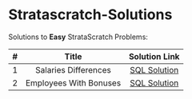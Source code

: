# Stratascratch-Solutions

Solutions to **Easy** StrataScratch Problems:
 
| # | Title | Solution Link |
| :---:         |     :---:      |          :---: |
| 1   | Salaries Differences     |  [SQL Solution](https://github.com/umaraj033107/Stratascratch-Solutions/blob/main/Salaries%20Differences.sql)  |
| 2     | Employees With Bonuses       | [SQL Solution](https://github.com/umaraj033107/Stratascratch-Solutions/blob/main/Employees%20With%20Bonuses.sql)     |
